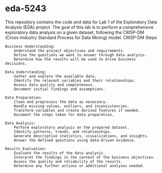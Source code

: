 # eda-5243

This repository contains the code and data for Lab 1 of the Exploratory Data Analysis (EDA) project. The goal of this lab is to perform a comprehensive exploratory data analysis on a given dataset, following the CRISP-DM (Cross-Industry Standard Process for Data Mining) model.
CRISP-DM Steps

    Business Understanding:
        Understand the project objectives and requirements.
        Define the questions we want to answer through data analysis.
        Determine how the results will be used to drive business decisions.

    Data Understanding:
        Gather and explore the available data.
        Identify the relevant variables and their relationships.
        Assess data quality and completeness.
        Document initial findings and assumptions.

    Data Preparation:
        Clean and preprocess the data as necessary.
        Handle missing values, outliers, and inconsistencies.
        Transform variables and create derived features if needed.
        Document the steps taken for data preparation.

    Data Analysis:
        Perform exploratory analysis on the prepared dataset.
        Identify patterns, trends, and relationships.
        Generate descriptive statistics, visualizations, and insights.
        Answer the defined questions using data-driven evidence.

    Results Evaluation:
        Evaluate the results of the data analysis.
        Interpret the findings in the context of the business objectives.
        Assess the quality and reliability of the results.
        Determine any further actions or additional analyses needed.
